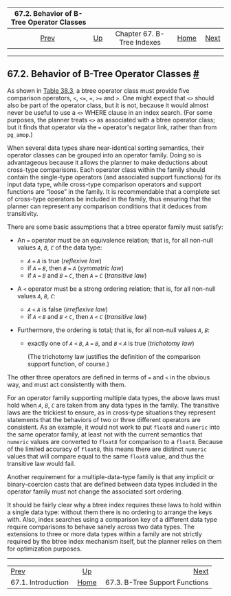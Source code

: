 <!--?xml version="1.0" encoding="UTF-8" standalone="no"?-->

|    67.2. Behavior of B-Tree Operator Classes   |                                               |                            |                                                       |                                                                    |
| :--------------------------------------------: | :-------------------------------------------- | :------------------------: | ----------------------------------------------------: | -----------------------------------------------------------------: |
| [Prev](btree-intro.html "67.1. Introduction")  | [Up](btree.html "Chapter 67. B-Tree Indexes") | Chapter 67. B-Tree Indexes | [Home](index.html "PostgreSQL 17devel Documentation") |  [Next](btree-support-funcs.html "67.3. B-Tree Support Functions") |

***

## 67.2. Behavior of B-Tree Operator Classes [#](#BTREE-BEHAVIOR)

As shown in [Table 38.3](xindex.html#XINDEX-BTREE-STRAT-TABLE "Table 38.3. B-Tree Strategies"), a btree operator class must provide five comparison operators, `<`, `<=`, `=`, `>=` and `>`. One might expect that `<>` should also be part of the operator class, but it is not, because it would almost never be useful to use a `<>` WHERE clause in an index search. (For some purposes, the planner treats `<>` as associated with a btree operator class; but it finds that operator via the `=` operator's negator link, rather than from `pg_amop`.)

When several data types share near-identical sorting semantics, their operator classes can be grouped into an operator family. Doing so is advantageous because it allows the planner to make deductions about cross-type comparisons. Each operator class within the family should contain the single-type operators (and associated support functions) for its input data type, while cross-type comparison operators and support functions are “loose” in the family. It is recommendable that a complete set of cross-type operators be included in the family, thus ensuring that the planner can represent any comparison conditions that it deduces from transitivity.

There are some basic assumptions that a btree operator family must satisfy:

* An `=` operator must be an equivalence relation; that is, for all non-null values *`A`*, *`B`*, *`C`* of the data type:

  * *`A`* `=` *`A`* is true (*reflexive law*)
  * if *`A`* `=` *`B`*, then *`B`* `=` *`A`* (*symmetric law*)
  * if *`A`* `=` *`B`* and *`B`* `=` *`C`*, then *`A`* `=` *`C`* (*transitive law*)

* A `<` operator must be a strong ordering relation; that is, for all non-null values *`A`*, *`B`*, *`C`*:

  * *`A`* `<` *`A`* is false (*irreflexive law*)
  * if *`A`* `<` *`B`* and *`B`* `<` *`C`*, then *`A`* `<` *`C`* (*transitive law*)

* Furthermore, the ordering is total; that is, for all non-null values *`A`*, *`B`*:

  * exactly one of *`A`* `<` *`B`*, *`A`* `=` *`B`*, and *`B`* `<` *`A`* is true (*trichotomy law*)

    (The trichotomy law justifies the definition of the comparison support function, of course.)

The other three operators are defined in terms of `=` and `<` in the obvious way, and must act consistently with them.

For an operator family supporting multiple data types, the above laws must hold when *`A`*, *`B`*, *`C`* are taken from any data types in the family. The transitive laws are the trickiest to ensure, as in cross-type situations they represent statements that the behaviors of two or three different operators are consistent. As an example, it would not work to put `float8` and `numeric` into the same operator family, at least not with the current semantics that `numeric` values are converted to `float8` for comparison to a `float8`. Because of the limited accuracy of `float8`, this means there are distinct `numeric` values that will compare equal to the same `float8` value, and thus the transitive law would fail.

Another requirement for a multiple-data-type family is that any implicit or binary-coercion casts that are defined between data types included in the operator family must not change the associated sort ordering.

It should be fairly clear why a btree index requires these laws to hold within a single data type: without them there is no ordering to arrange the keys with. Also, index searches using a comparison key of a different data type require comparisons to behave sanely across two data types. The extensions to three or more data types within a family are not strictly required by the btree index mechanism itself, but the planner relies on them for optimization purposes.

***

|                                                |                                                       |                                                                    |
| :--------------------------------------------- | :---------------------------------------------------: | -----------------------------------------------------------------: |
| [Prev](btree-intro.html "67.1. Introduction")  |     [Up](btree.html "Chapter 67. B-Tree Indexes")     |  [Next](btree-support-funcs.html "67.3. B-Tree Support Functions") |
| 67.1. Introduction                             | [Home](index.html "PostgreSQL 17devel Documentation") |                                     67.3. B-Tree Support Functions |
